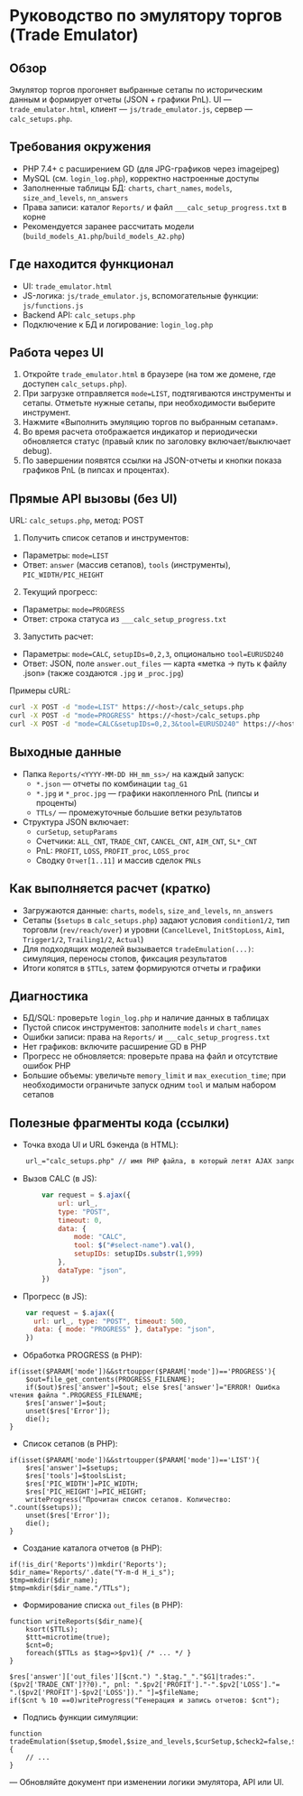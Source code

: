 # Руководство по эмулятору торгов (Trade Emulator)

## Обзор
Эмулятор торгов прогоняет выбранные сетапы по историческим данным и формирует отчеты (JSON + графики PnL). UI — `trade_emulator.html`, клиент — `js/trade_emulator.js`, сервер — `calc_setups.php`.

## Требования окружения
- PHP 7.4+ с расширением GD (для JPG-графиков через imagejpeg)
- MySQL (см. `login_log.php`), корректно настроенные доступы
- Заполненные таблицы БД: `charts`, `chart_names`, `models`, `size_and_levels`, `nn_answers`
- Права записи: каталог `Reports/` и файл `___calc_setup_progress.txt` в корне
- Рекомендуется заранее рассчитать модели (`build_models_A1.php`/`build_models_A2.php`)

## Где находится функционал
- UI: `trade_emulator.html`
- JS-логика: `js/trade_emulator.js`, вспомогательные функции: `js/functions.js`
- Backend API: `calc_setups.php`
- Подключение к БД и логирование: `login_log.php`

## Работа через UI
1. Откройте `trade_emulator.html` в браузере (на том же домене, где доступен `calc_setups.php`).
2. При загрузке отправляется `mode=LIST`, подтягиваются инструменты и сетапы. Отметьте нужные сетапы, при необходимости выберите инструмент.
3. Нажмите «Выполнить эмуляцию торгов по выбранным сетапам».
4. Во время расчета отображается индикатор и периодически обновляется статус (правый клик по заголовку включает/выключает debug).
5. По завершении появятся ссылки на JSON-отчеты и кнопки показа графиков PnL (в пипсах и процентах).

## Прямые API вызовы (без UI)
URL: `calc_setups.php`, метод: POST

1) Получить список сетапов и инструментов:
- Параметры: `mode=LIST`
- Ответ: `answer` (массив сетапов), `tools` (инструменты), `PIC_WIDTH/PIC_HEIGHT`

2) Текущий прогресс:
- Параметры: `mode=PROGRESS`
- Ответ: строка статуса из `___calc_setup_progress.txt`

3) Запустить расчет:
- Параметры: `mode=CALC`, `setupIDs=0,2,3`, опционально `tool=EURUSD240`
- Ответ: JSON, поле `answer.out_files` — карта «метка → путь к файлу .json» (также создаются `.jpg` и `_proc.jpg`)

Примеры cURL:
```bash
curl -X POST -d "mode=LIST" https://<host>/calc_setups.php
curl -X POST -d "mode=PROGRESS" https://<host>/calc_setups.php
curl -X POST -d "mode=CALC&setupIDs=0,2,3&tool=EURUSD240" https://<host>/calc_setups.php
```

## Выходные данные
- Папка `Reports/<YYYY-MM-DD HH_mm_ss>/` на каждый запуск:
  - `*.json` — отчеты по комбинации `tag_G1`
  - `*.jpg` и `*_proc.jpg` — графики накопленного PnL (пипсы и проценты)
  - `TTLs/` — промежуточные большие ветки результатов
- Структура JSON включает:
  - `curSetup`, `setupParams`
  - Счетчики: `ALL_CNT`, `TRADE_CNT`, `CANCEL_CNT`, `AIM_CNT`, `SL*_CNT`
  - PnL: `PROFIT`, `LOSS`, `PROFIT_proc`, `LOSS_proc`
  - Сводку `Отчет[1..11]` и массив сделок `PNLs`

## Как выполняется расчет (кратко)
- Загружаются данные: `charts`, `models`, `size_and_levels`, `nn_answers`
- Сетапы (`$setups` в `calc_setups.php`) задают условия `condition1/2`, тип торговли (`rev/reach/over`) и уровни (`CancelLevel`, `InitStopLoss`, `Aim1`, `Trigger1/2`, `Trailing1/2`, `Actual`)
- Для подходящих моделей вызывается `tradeEmulation(...)`: симуляция, переносы стопов, фиксация результатов
- Итоги копятся в `$TTLs`, затем формируются отчеты и графики

## Диагностика
- БД/SQL: проверьте `login_log.php` и наличие данных в таблицах
- Пустой список инструментов: заполните `models` и `chart_names`
- Ошибки записи: права на `Reports/` и `___calc_setup_progress.txt`
- Нет графиков: включите расширение GD в PHP
- Прогресс не обновляется: проверьте права на файл и отсутствие ошибок PHP
- Большие объемы: увеличьте `memory_limit` и `max_execution_time`; при необходимости ограничьте запуск одним `tool` и малым набором сетапов

## Полезные фрагменты кода (ссылки)
- Точка входа UI и URL бэкенда (в HTML):
```10:14:trade_emulator.html
    url_="calc_setups.php" // имя PHP файла, в который летят AJAX запросы
```
- Вызов CALC (в JS):
```85:95:js/trade_emulator.js
        var request = $.ajax({
            url: url_,
            type: "POST",
            timeout: 0,
            data: {
                mode: "CALC",
                tool: $("#select-name").val(),
                setupIDs: setupIDs.substr(1,999)
            },
            dataType: "json",
        })
```
- Прогресс (в JS):
```133:146:js/trade_emulator.js
    var request = $.ajax({
      url: url_, type: "POST", timeout: 500,
      data: { mode: "PROGRESS" }, dataType: "json",
    })
```
- Обработка PROGRESS (в PHP):
```251:260:calc_setups.php
if(isset($PARAM['mode'])&&strtoupper($PARAM['mode'])=='PROGRESS'){
    $out=file_get_contents(PROGRESS_FILENAME);
    if($out)$res['answer']=$out; else $res['answer']="ERROR! Ошибка чтения файла ".PROGRESS_FILENAME;
    $res['answer']=$out;
    unset($res['Error']);
    die();
}
```
- Список сетапов (в PHP):
```279:287:calc_setups.php
if(isset($PARAM['mode'])&&strtoupper($PARAM['mode'])=='LIST'){
    $res['answer']=$setups;
    $res['tools']=$toolsList;
    $res['PIC_WIDTH']=PIC_WIDTH;
    $res['PIC_HEIGHT']=PIC_HEIGHT;
    writeProgress("Прочитан список сетапов. Количество: ".count($setups));
    unset($res['Error']);
    die();
}
```
- Создание каталога отчетов (в PHP):
```296:306:calc_setups.php
if(!is_dir('Reports'))mkdir('Reports');
$dir_name='Reports/'.date("Y-m-d H_i_s");
$tmp=mkdir($dir_name);
$tmp=mkdir($dir_name."/TTLs");
```
- Формирование списка `out_files` (в PHP):
```676:681:calc_setups.php
function writeReports($dir_name){
    ksort($TTLs);
    $ttt=microtime(true);
    $cnt=0;
    foreach($TTLs as $tag=>$pv1){ /* ... */ }
}
```
```806:809:calc_setups.php
$res['answer']['out_files'][$cnt.") ".$tag."_"."$G1|trades:".($pv2['TRADE_CNT']??0).", pnl: ".$pv2['PROFIT']."-".$pv2['LOSS']."=   ".($pv2['PROFIT']-$pv2['LOSS'])." "]=$fileName;
if($cnt % 10 ==0)writeProgress("Генерация и запись отчетов: $cnt");
```
- Подпись функции симуляции:
```814:841:calc_setups.php
function tradeEmulation($setup,$model,$size_and_levels,$curSetup,$check2=false,$isAggressive=false){
    // ...
}
```

— Обновляйте документ при изменении логики эмулятора, API или UI.
